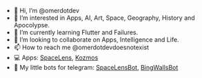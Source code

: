 - 👋 Hi, I’m @omerdotdev
- 👀 I’m interested in Apps, AI, Art, Space, Geography, History and Apocolypse.
- 🌱 I’m currently learning Flutter and Failures.
- 💞️ I’m looking to collaborate on Apps, Intelligence and Life.
- 📫 How to reach me @omerdotdevdoesnotexist
- 💻 Apps: [SpaceLens](https://play.google.com/store/apps/details?id=com.omerasif.spacelens), [Kozmos](https://play.google.com/store/apps/details?id=com.omerasif.kozmosapp)
- 🤖 My little bots for telegram: [SpaceLensBot](https://t.me/spacelensbot), [BingWallsBot](https://t.me/bingwallsbot)

<!---
omerdotdev/omerdotdev is a ✨ special ✨ repository because its `README.md` (this file) appears on your GitHub profile.
You can click the Preview link to take a look at your changes.
--->
